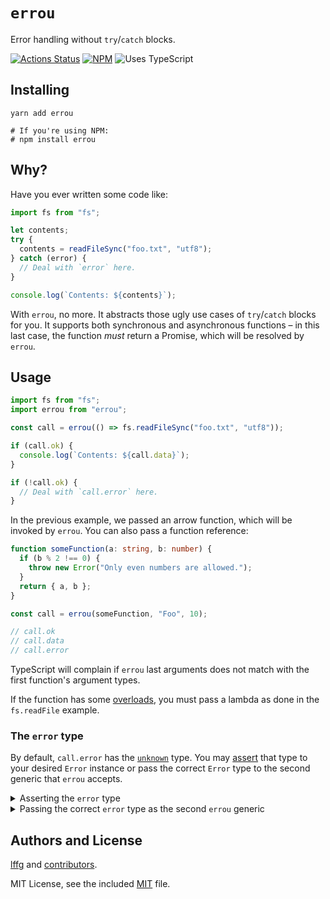 # `errou`

Error handling without `try`/`catch` blocks.

[![Actions Status](https://github.com/lffg/errou/workflows/CI/badge.svg)](https://github.com/lffg/errou/actions)
[![NPM](https://img.shields.io/npm/v/errou.svg?logo=npm)](https://npmjs.org/package/errou)
![Uses TypeScript](https://img.shields.io/badge/Uses-Typescript-294E80.svg)

## Installing

```shell
yarn add errou

# If you're using NPM:
# npm install errou
```

## Why?

Have you ever written some code like:

```ts
import fs from "fs";

let contents;
try {
  contents = readFileSync("foo.txt", "utf8");
} catch (error) {
  // Deal with `error` here.
}

console.log(`Contents: ${contents}`);
```

With `errou`, no more. It abstracts those ugly use cases of `try`/`catch` blocks for you. It supports both synchronous and asynchronous functions – in this last case, the function _must_ return a Promise, which will be resolved by `errou`.

## Usage

```ts
import fs from "fs";
import errou from "errou";

const call = errou(() => fs.readFileSync("foo.txt", "utf8"));

if (call.ok) {
  console.log(`Contents: ${call.data}`);
}

if (!call.ok) {
  // Deal with `call.error` here.
}
```

In the previous example, we passed an arrow function, which will be invoked by `errou`. You can also pass a function reference:

```ts
function someFunction(a: string, b: number) {
  if (b % 2 !== 0) {
    throw new Error("Only even numbers are allowed.");
  }
  return { a, b };
}

const call = errou(someFunction, "Foo", 10);

// call.ok
// call.data
// call.error
```

TypeScript will complain if `errou` last arguments does not match with the first function's argument types.

If the function has some [overloads](https://www.typescriptlang.org/docs/handbook/functions.html#overloads), you must pass a lambda as done in the `fs.readFile` example.

### The `error` type

By default, `call.error` has the [`unknown`](https://www.typescriptlang.org/docs/handbook/release-notes/typescript-3-0.html#new-unknown-top-type) type. You may [assert](https://www.typescriptlang.org/docs/handbook/basic-types.html#type-assertions) that type to your desired `Error` instance or pass the correct `Error` type to the second generic that `errou` accepts.

<details>
<summary>Asserting the <code>error</code> type</summary>

```ts
const call = errou(someFn, ...args);

if (!call.ok) {
  console.log((call.error as Error).message);
}
```

</details>

<details>

<summary>Passing the correct <code>error</code> type as the second <code>errou</code> generic</summary>

```ts
const call = errou<typeof someFn, Error>(someFn, ...args);

if (!call.ok) {
  console.log(call.error.message);
}
```

Note that you should pass the type of the function as the first generic.

</details>

## Authors and License

[lffg](https://github.com/lffg) and [contributors](https://github.com/lffg/errou/graphs/contributors).

MIT License, see the included [MIT](https://github.com/lffg/errou/blob/master/LICENSE) file.
